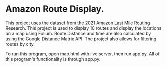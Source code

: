 # Amazon Route Display.


This project uses the dataset from the 2021 Amazon Last Mile Routing Research.  This project is used to display 10 routes and display the locations on a map using Folium. Route Distance and time are also calculated by using the Google Distance Matrix API.  The project also allows for filtering routes by city. 

To run this program, open map.html with live server, then run app.py.  All of this program's functionality is through app.py.
